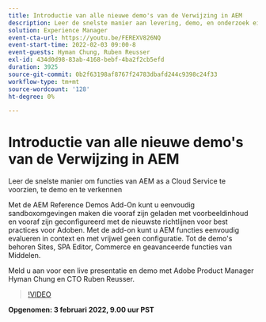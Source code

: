 ```yaml
---
title: Introductie van alle nieuwe demo's van de Verwijzing in AEM
description: Leer de snelste manier aan levering, demo, en onderzoek eigenschappen van AEM as a Cloud Service met de toevoeging van de Demo van de Verwijzing.
solution: Experience Manager
event-cta-url: https://youtu.be/FEREXV826NQ
event-start-time: 2022-02-03 09:00-8
event-guests: Hyman Chung, Ruben Reusser
exl-id: 434d0d98-83ab-4168-bebf-4ba2f2cb5efd
duration: 3925
source-git-commit: 0b2f63198af8767f24783dbafd244c9398c24f33
workflow-type: tm+mt
source-wordcount: '128'
ht-degree: 0%

---
```


# Introductie van alle nieuwe demo&#39;s van de Verwijzing in AEM

Leer de snelste manier om functies van AEM as a Cloud Service te voorzien, te demo en te verkennen

Met de AEM Reference Demos Add-On kunt u eenvoudig sandboxomgevingen maken die vooraf zijn geladen met voorbeeldinhoud en vooraf zijn geconfigureerd met de nieuwste richtlijnen voor best practices voor Adoben. Met de add-on kunt u AEM functies eenvoudig evalueren in context en met vrijwel geen configuratie. Tot de demo&#39;s behoren Sites, SPA Editor, Commerce en geavanceerde functies van Middelen.

Meld u aan voor een live presentatie en demo met Adobe Product Manager Hyman Chung en CTO Ruben Reusser.

>[!VIDEO](https://video.tv.adobe.com/v/340236/?quality=12&learn=on)

**Opgenomen: 3 februari 2022, 9.00 uur PST**

